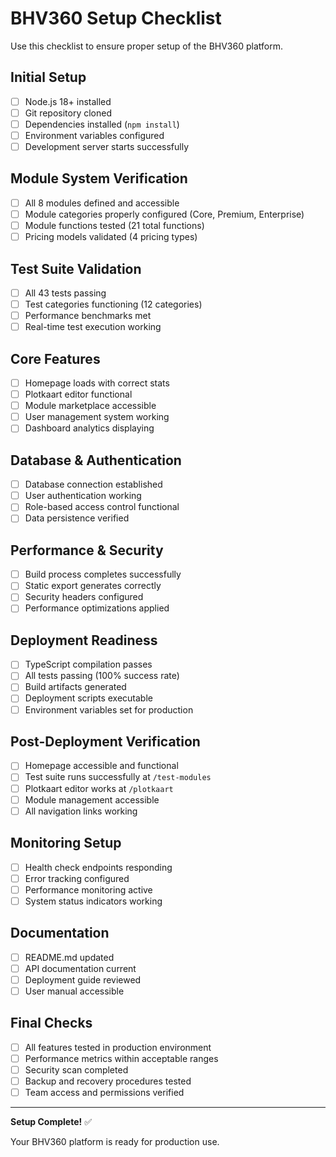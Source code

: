 # BHV360 Setup Checklist

Use this checklist to ensure proper setup of the BHV360 platform.

## Initial Setup

- [ ] Node.js 18+ installed
- [ ] Git repository cloned
- [ ] Dependencies installed (`npm install`)
- [ ] Environment variables configured
- [ ] Development server starts successfully

## Module System Verification

- [ ] All 8 modules defined and accessible
- [ ] Module categories properly configured (Core, Premium, Enterprise)
- [ ] Module functions tested (21 total functions)
- [ ] Pricing models validated (4 pricing types)

## Test Suite Validation

- [ ] All 43 tests passing
- [ ] Test categories functioning (12 categories)
- [ ] Performance benchmarks met
- [ ] Real-time test execution working

## Core Features

- [ ] Homepage loads with correct stats
- [ ] Plotkaart editor functional
- [ ] Module marketplace accessible
- [ ] User management system working
- [ ] Dashboard analytics displaying

## Database & Authentication

- [ ] Database connection established
- [ ] User authentication working
- [ ] Role-based access control functional
- [ ] Data persistence verified

## Performance & Security

- [ ] Build process completes successfully
- [ ] Static export generates correctly
- [ ] Security headers configured
- [ ] Performance optimizations applied

## Deployment Readiness

- [ ] TypeScript compilation passes
- [ ] All tests passing (100% success rate)
- [ ] Build artifacts generated
- [ ] Deployment scripts executable
- [ ] Environment variables set for production

## Post-Deployment Verification

- [ ] Homepage accessible and functional
- [ ] Test suite runs successfully at `/test-modules`
- [ ] Plotkaart editor works at `/plotkaart`
- [ ] Module management accessible
- [ ] All navigation links working

## Monitoring Setup

- [ ] Health check endpoints responding
- [ ] Error tracking configured
- [ ] Performance monitoring active
- [ ] System status indicators working

## Documentation

- [ ] README.md updated
- [ ] API documentation current
- [ ] Deployment guide reviewed
- [ ] User manual accessible

## Final Checks

- [ ] All features tested in production environment
- [ ] Performance metrics within acceptable ranges
- [ ] Security scan completed
- [ ] Backup and recovery procedures tested
- [ ] Team access and permissions verified

---

**Setup Complete!** ✅

Your BHV360 platform is ready for production use.

